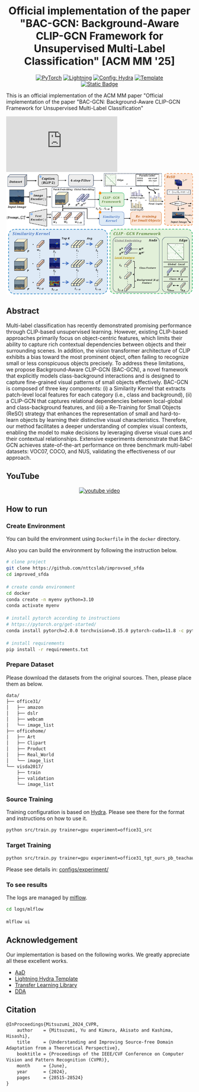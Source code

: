 <div align="center">

# Official implementation of the paper "BAC-GCN: Background-Aware CLIP-GCN Framework for Unsupervised Multi-Label Classification" [ACM MM '25]

<a href="https://pytorch.org/get-started/locally/"><img alt="PyTorch" src="https://img.shields.io/badge/PyTorch-ee4c2c?logo=pytorch&logoColor=white"></a>
<a href="https://pytorchlightning.ai/"><img alt="Lightning" src="https://img.shields.io/badge/-Lightning-792ee5?logo=pytorchlightning&logoColor=white"></a>
<a href="https://hydra.cc/"><img alt="Config: Hydra" src="https://img.shields.io/badge/Config-Hydra-89b8cd"></a>
<a href="https://github.com/ashleve/lightning-hydra-template"><img alt="Template" src="https://img.shields.io/badge/-Lightning--Hydra--Template-017F2F?style=flat&logo=github&labelColor=gray"></a><br>
[![Static Badge](https://img.shields.io/badge/Conference-CVPR2024-blue)](https://openaccess.thecvf.com/content/CVPR2024/html/Mitsuzumi_Understanding_and_Improving_Source-free_Domain_Adaptation_from_a_Theoretical_Perspective_CVPR_2024_paper.html)

</div>

This is an official implementation of the ACM MM paper "Official implementation of the paper "BAC-GCN: Background-Aware CLIP-GCN Framework for Unsupervised Multi-Label Classification"

![](https://github.com/yonghyeonjo46/BAC-GCN/blob/main/assets/final_method.pdf)
![](assets/final_method.png)

## Abstract

Multi-label classification has recently demonstrated promising performance through CLIP-based unsupervised learning. However, existing CLIP-based approaches primarily focus on object-centric features, which limits their ability to capture rich contextual dependencies between objects and their surrounding scenes. In addition, the vision transformer architecture of CLIP exhibits a bias toward the most prominent object, often failing to recognize small or less conspicuous objects precisely. To address these limitations, we propose Background-Aware CLIP-GCN (BAC-GCN), a novel framework that explicitly models class-background interactions and is designed to capture fine-grained visual patterns of small objects effectively. BAC-GCN is composed of three key components: (i) a Similarity Kernel that extracts patch-level local features for each category (i.e., class and background), (ii) a CLIP-GCN that captures relational dependencies between local-global and class-background features, and (iii) a Re-Training for Small Objects (ReSO) strategy that enhances the representation of small and hard-to-learn objects by learning their distinctive visual characteristics. Therefore, our method facilitates a deeper understanding of complex visual contexts, enabling the model to make decisions by leveraging diverse visual cues and their contextual relationships. Extensive experiments demonstrate that BAC-GCN achieves state-of-the-art performance on three benchmark multi-label datasets: VOC07, COCO, and NUS, validating the effectiveness of our approach.

## YouTube
<div align="center">

<a href="https://www.youtube.com/watch?v=SnWqZ_lb93Y"><img src="https://github.com/user-attachments/assets/86fa69a1-ee69-468f-ac99-d38fcb873934" alt="youtube video" width="600"/></a>

</div>

## How to run

### Create Environment

You can build the environment using `Dockerfile` in the `docker` directory.

Also you can build the environment by following the instruction below.

```bash
# clone project
git clone https://github.com/nttcslab/improvsed_sfda
cd improved_sfda

# create conda environment
cd docker
conda create -n myenv python=3.10
conda activate myenv

# install pytorch according to instructions
# https://pytorch.org/get-started/
conda install pytorch=2.0.0 torchvision=0.15.0 pytorch-cuda=11.8 -c pytorch -c nvidia

# install requirements
pip install -r requirements.txt
```

### Prepare Dataset

Please download the datasets from the original sources. Then, please place them as below.

```
data/
├── office31/
│   ├── amazon
│   ├── dslr
│   ├── webcam
│   └── image_list
├── officehome/
│   ├── Art
│   ├── Clipart
│   ├── Product
│   ├── Real_World
│   └── image_list 
└── visda2017/
    ├── train
    ├── validation
    └── image_list
```

### Source Training

Training configuration is based on [Hydra](https://hydra.cc). Please see there for the format and instructions on how to use it.

```bash
python src/train.py trainer=gpu experiment=office31_src
```

### Target Training

```bash
python src/train.py trainer=gpu experiment=office31_tgt_ours_pb_teachaug_directed
```

Please see details in: [configs/experiment/](configs/experiment/)

### To see results

The logs are managed by [mlflow](https://mlflow.org).

```bash
cd logs/mlflow

mlflow ui
```

## Acknowledgement

Our implementation is based on the following works. We greatly appreciate all these excellent works.

+ [AaD](https://github.com/Albert0147/AaD_SFDA)
+ [Lightning Hydra Template](https://github.com/ashleve/lightning-hydra-template)
+ [Transfer Learning Library](https://github.com/thuml/Transfer-Learning-Library)
+ [DDA](https://github.com/moskomule/dda)

## Citation

```
@InProceedings{Mitsuzumi_2024_CVPR,
    author    = {Mitsuzumi, Yu and Kimura, Akisato and Kashima, Hisashi},
    title     = {Understanding and Improving Source-free Domain Adaptation from a Theoretical Perspective},
    booktitle = {Proceedings of the IEEE/CVF Conference on Computer Vision and Pattern Recognition (CVPR)},
    month     = {June},
    year      = {2024},
    pages     = {28515-28524}
}
```
